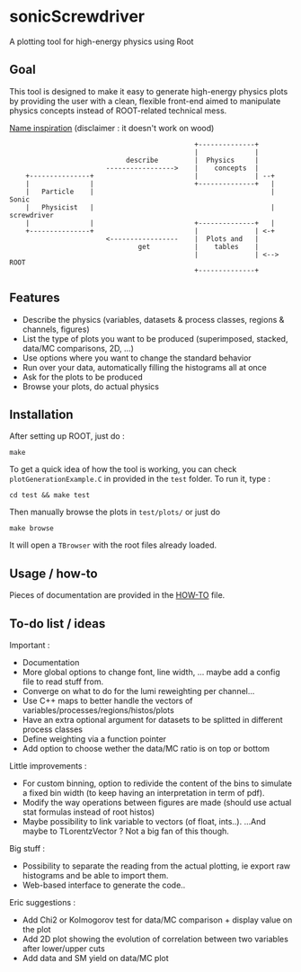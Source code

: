 sonicScrewdriver
================

A plotting tool for high-energy physics using Root

Goal
----

This tool is designed to make it easy to generate high-energy physics plots by providing the user with a clean, flexible front-end aimed to manipulate physics concepts instead of ROOT-related technical mess.

[Name inspiration](https://en.wikipedia.org/wiki/Sonic_screwdriver) (disclaimer : it doesn't work on wood)

```
                                              +--------------+                 
                                              |              |                 
                             describe         |  Physics     |                 
                        ----------------->    |    concepts  |                 
    +---------------+                         |              | --+             
    |               |                         +--------------+   |             
    |   Particle    |                                            |     Sonic   
    |   Physicist   |                                            |  screwdriver
    |               |                         +--------------+   |             
    +---------------+                         |              | <-+             
                        <-----------------    |  Plots and   |                 
                                get           |    tables    |                 
                                              |              | <-->  ROOT      
                                              +--------------+                 
```

Features
--------

- Describe the physics (variables, datasets & process classes, regions & channels, figures)
- List the type of plots you want to be produced (superimposed, stacked, data/MC comparisons, 2D, ...)
- Use options where you want to change the standard behavior
- Run over your data, automatically filling the histograms all at once
- Ask for the plots to be produced
- Browse your plots, do actual physics

Installation
------------

After setting up ROOT, just do :

    make 
    
To get a quick idea of how the tool is working, you can check `plotGenerationExample.C` in provided in the `test` folder. To run it, type :

    cd test && make test

Then manually browse the plots in `test/plots/` or just do

    make browse

It will open a `TBrowser` with the root files already loaded.

Usage / how-to
--------------

Pieces of documentation are provided in the [HOW-TO](HOW-TO.md) file.

To-do list / ideas
------------------

Important :
- Documentation
- More global options to change font, line width, ... maybe add a config file to read stuff from.
- Converge on what to do for the lumi reweighting per channel...
- Use C++ maps to better handle the vectors of variables/processes/regions/histos/plots
- Have an extra optional argument for datasets to be splitted in different process classes
- Define weighting via a function pointer
- Add option to choose wether the data/MC ratio is on top or bottom

Little improvements :
- For custom binning, option to redivide the content of the bins to simulate a fixed bin width (to keep having an interpretation in term of pdf).
- Modify the way operations between figures are made (should use actual stat formulas instead of root histos)
- Maybe possibility to link variable to vectors (of float, ints..). ...And maybe to TLorentzVector ? Not a big fan of this though.

Big stuff :
- Possibility to separate the reading from the actual plotting, ie export raw histograms and be able to import them.
- Web-based interface to generate the code..

Eric suggestions :
- Add Chi2 or Kolmogorov test for data/MC comparison + display value on the plot
- Add 2D plot showing the evolution of correlation between two variables after lower/upper cuts
- Add data and SM yield on data/MC plot
